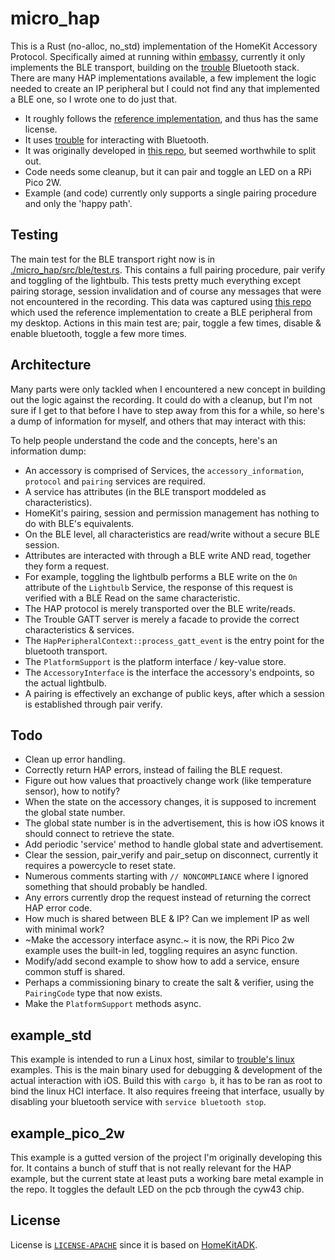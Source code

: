 # micro_hap

This is a Rust (no-alloc, no_std) implementation of the HomeKit Accessory Protocol.
Specifically aimed at running within [embassy](https://github.com/embassy-rs/embassy),
currently it only implements the BLE transport, building on the [trouble](https://github.com/embassy-rs/trouble) Bluetooth stack.
There are many HAP implementations available, a few implement the logic needed to create an IP peripheral but I could not find any that implemented a BLE one, so I wrote one to do just that.

- It roughly follows the [reference implementation](https://github.com/apple/HomeKitADK), and thus has the same license.
- It uses [trouble](https://github.com/embassy-rs/trouble) for interacting with Bluetooth.
- It was originally developed in [this repo](https://github.com/iwanders/pico2w_thing_91c27), but seemed worthwhile to split out.
- Code needs some cleanup, but it can pair and toggle an LED on a RPi Pico 2W.
- Example (and code) currently only supports a single pairing procedure and only the 'happy path'.

## Testing
The main test for the BLE transport right now is in [./micro_hap/src/ble/test.rs](./micro_hap/src/ble/test.rs).
This contains a full pairing procedure, pair verify and toggling of the lightbulb.
This tests pretty much everything except pairing storage, session invalidation and of course any messages that were not encountered in the recording.
This data was captured using  [this repo](https://github.com/iwanders/HomeKitADK_program) which used the reference implementation to create a BLE peripheral from my desktop.
Actions in this main test are; pair, toggle a few times, disable & enable bluetooth, toggle a few more times.

## Architecture
Many parts were only tackled when I encountered a new concept in building out the logic against the recording. It could
do with a cleanup, but I'm not sure if I get to that before I have to step away from this for a while, so here's a dump
of information for myself, and others that may interact with this:

To help people understand the code and the concepts, here's an information dump:
- An accessory is comprised of Services, the `accessory_information`, `protocol` and `pairing` services are required.
- A service has attributes (in the BLE transport moddeled as characteristics).
- HomeKit's pairing, session and permission management has nothing to do with BLE's equivalents.
- On the BLE level, all characteristics are read/write without a secure BLE session.
- Attributes are interacted with through a BLE write AND read, together they form a request.
- For example, toggling the lightbulb performs a BLE write on the `On` attribute of the `Lightbulb` Service, the response of this request is verified with a BLE Read on the same characteristic.
- The HAP protocol is merely transported over the BLE write/reads.
- The Trouble GATT server is merely a facade to provide the correct characteristics & services.
- The `HapPeripheralContext::process_gatt_event` is the entry point for the bluetooth transport.
- The `PlatformSupport` is the platform interface / key-value store.
- The `AccessoryInterface` is the interface the accessory's endpoints, so the actual lightbulb.
- A pairing is effectively an exchange of public keys, after which a session is established through pair verify.

## Todo
- Clean up error handling.
- Correctly return HAP errors, instead of failing the BLE request.
- Figure out how values that proactively change work (like temperature sensor), how to notify?
- When the state on the accessory changes, it is supposed to increment the global state number.
- The global state number is in the advertisement, this is how iOS knows it should connect to retrieve the state.
- Add periodic 'service' method to handle global state and advertisement.
- Clear the session, pair_verify and pair_setup on disconnect, currently it requires a powercycle to reset state.
- Numerous comments starting with `// NONCOMPLIANCE` where I ignored something that should probably be handled.
- Any errors currently drop the request instead of returning the correct HAP error code.
- How much is shared between BLE & IP? Can we implement IP as well with minimal work?
- ~Make the accessory interface async.~ it is now, the RPi Pico 2w example uses the built-in led, toggling requires an async function.
- Modify/add second example to show how to add a service, ensure common stuff is shared.
- Perhaps a commissioning binary to create the salt & verifier, using the `PairingCode` type that now exists.
- Make the `PlatformSupport` methods async.

## example_std
This example is intended to run a Linux host, similar to [trouble's linux](https://github.com/embassy-rs/trouble/tree/main/examples/linux) examples.
This is the main binary used for debugging & development of the actual interaction with iOS.
Build this with `cargo b`, it has to be ran as root to bind the linux HCI interface.
It also requires freeing that interface, usually by disabling your bluetooth service with `service bluetooth stop`.

## example_pico_2w
This example is a gutted version of the project I'm originally developing this for.
It contains a bunch of stuff that is not really relevant for the HAP example, but the current state at least puts a working bare metal example in the repo. It toggles the default LED on the pcb through the cyw43 chip.

## License
License is [`LICENSE-APACHE`](./LICENSE-APACHE) since it is based on [HomeKitADK](https://github.com/apple/HomeKitADK).
